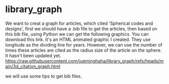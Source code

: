 # library_graph
We want to creat a graph for articles, which cited 'Spherical codes and designs', first we should have a .bib file to get the articles, then based on this bib file, using Python we can get the following graphics.
You can download this link. It's an HTML animated graphic I created. They use longitude as the dividing line for years. However, we can use the number of times these articles are cited as the radius size of the article on the sphere. It hasn't been updated yet.
https://raw.githubusercontent.com/jueminghaha/library_graph/refs/heads/main/3d_citation_graph.html

we will use some tips to get bib files.
